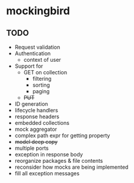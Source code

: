 # mockingbird

## TODO

* Request validation
* Authentication
  * context of user
* Support for
  * GET on collection
    * filtering
    * sorting
    * paging
  * ~~PUT~~
* ID generation
* lifecycle handlers
* response headers
* embedded collections
* mock aggregator
* complex path expr for getting property
* ~~model deep copy~~
* multiple ports
* exception in response body
* reorganize packages & file contents
* reconsider how mocks are being implemented
* fill all exception messages
